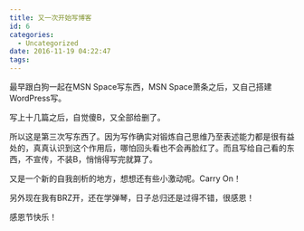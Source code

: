 ```yaml
---
title: 又一次开始写博客
id: 6
categories:
  - Uncategorized
date: 2016-11-19 04:22:47
tags:
---
```


最早跟白狗一起在MSN Space写东西，MSN Space萧条之后，又自己搭建WordPress写。

写上十几篇之后，自觉傻B，又全部给删了。

所以这是第三次写东西了。因为写作确实对锻炼自己思维乃至表述能力都是很有益处的，真真认识到这个作用后，哪怕回头看也不会再脸红了。而且写给自己看的东西，不宣传，不装B，悄悄得写完就算了。

又是一个新的自我剖析的地方，想想还有些小激动呢。Carry On！

另外现在我有BRZ开，还在学弹琴，日子总归还是过得不错，很感恩！

感恩节快乐！